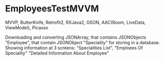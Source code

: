 # EmployeesTestMVVM

MVVP, ButterKnife, Retrofit2, RXJava2, GSON, AAC(Room, LiveData, ViewModel), Picasso

Downloading and converting JSONArray, that contains JSONObjects "Employee", that contain JSONObject "Speciality" for storing in a database.
Showing information at 3 screens:
"Specialities List",
"Emploees Of Speciality" 
"Detailed Information About Employee"
